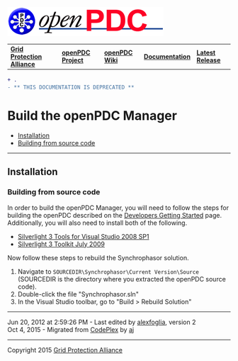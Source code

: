 [![The Open Source Phasor Data Concentrator](openPDC_Logo.png)](openPDC_Home.md "The Open Source Phasor Data Concentrator")

|   |   |   |   |   |
|---|---|---|---|---|
| **[Grid Protection Alliance](http://www.gridprotectionalliance.org "Grid Protection Alliance Home Page")** | **[openPDC Project](https://github.com/GridProtectionAlliance/openPDC "openPDC Project on GitHub")** | **[openPDC Wiki](openPDC_Home.md "openPDC Wiki Home Page")** | **[Documentation](openPDC_Documentation_Home.md "openPDC Documentation Home Page")** | **[Latest Release](https://github.com/GridProtectionAlliance/openPDC/releases "openPDC Releases Home Page")** |

```diff
+ .
- ** THIS DOCUMENTATION IS DEPRECATED **
```

# Build the openPDC Manager

- [Installation](#installation)
- [Building from source code](#building-from-source-code)

---

## Installation

### Building from source code

In order to build the openPDC Manager, you will need to follow the steps for building the openPDC described on the [Developers Getting Started](Developers_Getting_Started.md) page. Additionally, you will also need to install both of the following.

- [Silverlight 3 Tools for Visual Studio 2008 SP1](http://www.microsoft.com/downloads/details.aspx?familyid=9442b0f2-7465-417a-88f3-5e7b5409e9dd&displaylang=en)
- [Silverlight 3 Toolkit July 2009](http://silverlight.codeplex.com/Release/ProjectReleases.aspx?ReleaseId=24246)

Now follow these steps to rebuild the Synchrophasor solution.

1. Navigate to `SOURCEDIR\Synchrophasor\Current Version\Source` (SOURCEDIR is the directory where you extracted the openPDC source code).
2. Double-click the file "Synchrophasor.sln"
3. In the Visual Studio toolbar, go to "Build > Rebuild Solution"

---

Jun 20, 2012 at 2:59:26 PM - Last edited by [alexfoglia](http://www.codeplex.com/site/users/view/alexfoglia), version 2  
Oct 4, 2015 - Migrated from [CodePlex](http://openpdc.codeplex.com/wikipage?title=Build%20openPDC%20Manager%20%28Developers%29)  by [aj](https://github.com/ajstadlin)

---

Copyright 2015 [Grid Protection Alliance](http://www.gridprotectionalliance.org)
